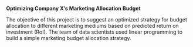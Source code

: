 **Optimizing Company X’s Marketing Allocation Budget**

The objective of this project is to suggest an optimized strategy for budget allocation to different
marketing mediums based on predicted return on investment (RoI). The team of data scientists
used linear programming to build a simple marketing budget allocation strategy.
